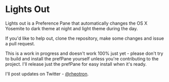 Lights Out
========================

Lights out is a Preference Pane that automatically changes the OS X Yosemite to dark theme at night and light theme during the day.

If you'd like to help out, clone the repository, make some changes and issue a pull request.

This is a work in progress and doesn't work 100% just yet - please don't try to build and install the prefPane yourself unless you're contributing to the project. I'll release just the prefPane for easy install when it's ready.

I'll post updates on Twitter - [@rheotron](http://twitter.com/rheotron).
